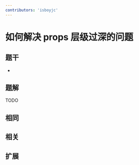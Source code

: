 ```yaml
---
contributors: 'isboyjc'
---
```


# 如何解决 props 层级过深的问题


## 题干

- 



## 题解

<!-- ::: details 点我查看题解 -->

  TODO

<!-- ::: -->



## 相同


## 相关


## 扩展

